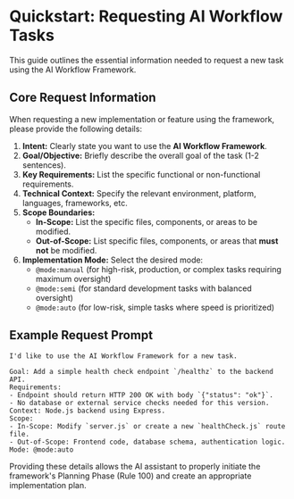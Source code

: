 # Quickstart: Requesting AI Workflow Tasks

This guide outlines the essential information needed to request a new task using the AI Workflow Framework.

## Core Request Information

When requesting a new implementation or feature using the framework, please provide the following details:

1.  **Intent:** Clearly state you want to use the **AI Workflow Framework**.
2.  **Goal/Objective:** Briefly describe the overall goal of the task (1-2 sentences).
3.  **Key Requirements:** List the specific functional or non-functional requirements.
4.  **Technical Context:** Specify the relevant environment, platform, languages, frameworks, etc.
5.  **Scope Boundaries:**
    *   **In-Scope:** List the specific files, components, or areas to be modified.
    *   **Out-of-Scope:** List specific files, components, or areas that **must not** be modified.
6.  **Implementation Mode:** Select the desired mode:
    *   `@mode:manual` (for high-risk, production, or complex tasks requiring maximum oversight)
    *   `@mode:semi` (for standard development tasks with balanced oversight)
    *   `@mode:auto` (for low-risk, simple tasks where speed is prioritized)

## Example Request Prompt

```
I'd like to use the AI Workflow Framework for a new task.

Goal: Add a simple health check endpoint `/healthz` to the backend API.
Requirements:
- Endpoint should return HTTP 200 OK with body `{"status": "ok"}`.
- No database or external service checks needed for this version.
Context: Node.js backend using Express.
Scope:
- In-Scope: Modify `server.js` or create a new `healthCheck.js` route file.
- Out-of-Scope: Frontend code, database schema, authentication logic.
Mode: @mode:auto
```

Providing these details allows the AI assistant to properly initiate the framework's Planning Phase (Rule 100) and create an appropriate implementation plan. 